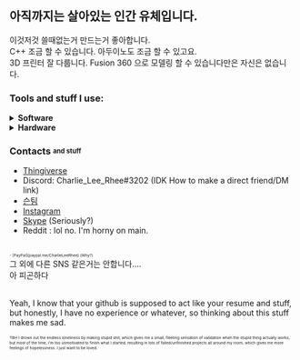 ## 아직까지는 살아있는 인간 유체입니다.
이것저것 쓸때없는거 만드는거 좋아합니다.<br>
C++ 조금 할 수 있습니다. 아두이노도 조금 할 수 있고요.<br>
3D 프린터 잘 다룹니다. Fusion 360 으로 모델링 할 수 있습니다만은 자신은 없습니다.<br>



### Tools and stuff I use:
<details>
 <summary><b>Software</b></summary>

**Programming/Editors**<br>

- VSCode
> Most of the work is done here. I use PlatformIO to do the microcontroller stuff.<be>
- Arduino IDE<br>
> Use to quickly check stuff without creating a whole new project in PlatformIO.<br>
> Simple. Elegant. It just works.<br>
- Notepad
> Used to check different files in a pinch.<br>
 
#### 3D modeling & Printing
- Fusion 360
> Most of the heavy lifting is done here. Say whatever you want about their business model, but you have to admit that autodesk makes some good software.
- FreeCAD
> Plan B. I'm still teaching myself FreeCAD, but it's hard.
- Meshmixer
> Used to edit STL files.
- Blender
> Used to fix non-manifold models, and prepare them for printing.
- Cura
> My go-to slicer.
 </details>
 
<details>
 <summary><b>Hardware</b></summary> 
 
- Peanut MK.I
> LITERALLY a piece of junk. The design is from 2013 ffs. And it's not even a proper peanut. Built from broken, bottom-of-the-barrel parts and broken acryllic pieces. <br>
> But it still chugs on, and I think that's nice. Has Horrible z-artifacts, but is still useable after all these years. After all it's been through, it's basically a war veteran at this point.<br>
> Mods: 2020 extrusion frame, heated bed, Octoprint and firmware upgrade. Also, general parts swap and maintenance.  
- VORON V0
> The print quality is just. *kisses air* Mwah! Mmmh! Yeah,Boi It's the good stuff. but hoLY FUCK ITS SO LOUD WHAT THE FUCK WHY THE FUCK WHAT WHY HOW If I print over 40mm/s (Which I admit, is sorta slightly speedy for a stock v6 hotend) the thing starts bweeping like a geriatric fax machine from the 80's like WOW <br>
> Also, the 30mm fan is SO LOUD WHAT IS THIS A JET ENGINE? It goes SHWWWEEEWWWWWWRRRRWWWWWEEESSSSHHHHHH AND I CANT HEAR MY SELF THINK ITS AS IF IM IN A JET ENGINE WIND TUNNEL<br>
> But yeah, amazing print quality, 10/10 would build again.
- Hypercube Evolution
> WIP.<br>
 </details>


### Contacts <sub><sup>and stuff</sup></sub>
- [Thingiverse](https://www.thingiverse.com/charlie_lee_rhee/designs)<br>
- Discord: Charlie_Lee_Rhee#3202 (IDK How to make a direct friend/DM link)<br>
- [슨팀](https://steamcommunity.com/id/charlie_lee_rhee/)<br>
- [Instagram](https://www.instagram.com/charlie_lee_rhee/)<br>
- [Skype](https://join.skype.com/invite/vttzdWjcjOxG) (Seriously?)<br>
- Reddit : lol no. I'm horny on main. 
 <br>
 <sub><sup><sub><sup> - [PayPal](paypal.me/CharlieLeeRhee) (Why?)<br></sup></sub></sup></sub>
그 외에 다른 SNS 같은거는 안합니다....<br>
아 피곤하다<br><br>

Yeah, I know that your github is supposed to act like your resume and stuff, but honestly, I have no experience or whatever, so thinking about this stuff makes me sad.

<sub><sup><sub><sup>TBH I drown out the endless loneliness by making stupid shit, which gives me a small, fleeting sensation of validation when the stupid thing actually works, but most of the time, i'm too unmotivated to finish what i started, resulting in lots of failed/unfinished projects all around my room, which gives me more feelings of hopelessness. I just want to be loved.</sup></sub></sup></sub>

<!--
**charlielee206/charlielee206** is a ✨ _special_ ✨ repository because its `README.md` (this file) appears on your GitHub profile.

Here are some ideas to get you started:

- 🔭 I’m currently working on ...
- 🌱 I’m currently learning ...
- 👯 I’m looking to collaborate on ...
- 🤔 I’m looking for help with ...
- 💬 Ask me about ...
- 📫 How to reach me: ...
- 😄 Pronouns: ...
- ⚡ Fun fact: ...


<details>
<summary>Heading</summary>

+ markdown list 1
    + nested list 1
    + nested list 2
+ markdown list 2

</details>

-->
